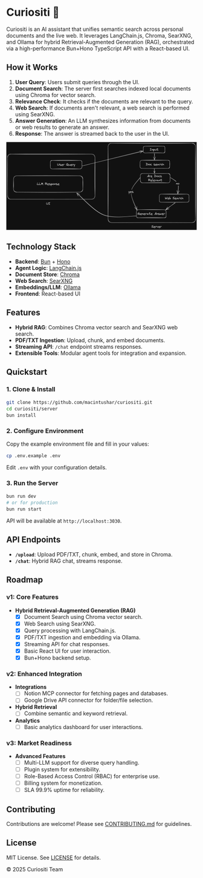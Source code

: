# Curiositi 🧠

Curiositi is an AI assistant that unifies semantic search across personal documents and the live web. It leverages LangChain.js, Chroma, SearXNG, and Ollama for hybrid Retrieval-Augmented Generation (RAG), orchestrated via a high-performance Bun+Hono TypeScript API with a React-based UI.

## How it Works

1. **User Query**: Users submit queries through the UI.
2. **Document Search**: The server first searches indexed local documents using Chroma for vector search.
3. **Relevance Check**: It checks if the documents are relevant to the query.
4. **Web Search**: If documents aren't relevant, a web search is performed using SearXNG.
5. **Answer Generation**: An LLM synthesizes information from documents or web results to generate an answer.
6. **Response**: The answer is streamed back to the user in the UI.

![Flow Image](./docs/curiositi-flow.png)

## Technology Stack

- **Backend**: [Bun](https://bun.sh/) + [Hono](https://hono.dev/)
- **Agent Logic**: [LangChain.js](https://js.langchain.com/docs/get_started/introduction)
- **Document Store**: [Chroma](https://www.trychroma.com/)
- **Web Search**: [SearXNG](https://docs.searxng.org/)
- **Embeddings/LLM**: [Ollama](https://ollama.com/)
- **Frontend**: React-based UI

## Features

- **Hybrid RAG**: Combines Chroma vector search and SearXNG web search.
- **PDF/TXT Ingestion**: Upload, chunk, and embed documents.
- **Streaming API**: `/chat` endpoint streams responses.
- **Extensible Tools**: Modular agent tools for integration and expansion.

## Quickstart

### 1. Clone & Install

```bash
git clone https://github.com/macintushar/curiositi.git
cd curiositi/server
bun install
```

### 2. Configure Environment

Copy the example environment file and fill in your values:

```bash
cp .env.example .env
```

Edit `.env` with your configuration details.

### 3. Run the Server

```bash
bun run dev
# or for production
bun run start
```

API will be available at `http://localhost:3030`.

## API Endpoints

- **`/upload`**: Upload PDF/TXT, chunk, embed, and store in Chroma.
- **`/chat`**: Hybrid RAG chat, streams response.

## Roadmap

### v1: Core Features

- **Hybrid Retrieval-Augmented Generation (RAG)**
  - [x] Document Search using Chroma vector search.
  - [x] Web Search using SearXNG.
  - [x] Query processing with LangChain.js.
  - [x] PDF/TXT ingestion and embedding via Ollama.
  - [x] Streaming API for chat responses.
  - [x] Basic React UI for user interaction.
  - [x] Bun+Hono backend setup.

### v2: Enhanced Integration

- **Integrations**
  - [ ] Notion MCP connector for fetching pages and databases.
  - [ ] Google Drive API connector for folder/file selection.
- **Hybrid Retrieval**
  - [ ] Combine semantic and keyword retrieval.
- **Analytics**
  - [ ] Basic analytics dashboard for user interactions.

### v3: Market Readiness

- **Advanced Features**
  - [ ] Multi-LLM support for diverse query handling.
  - [ ] Plugin system for extensibility.
  - [ ] Role-Based Access Control (RBAC) for enterprise use.
  - [ ] Billing system for monetization.
  - [ ] SLA 99.9% uptime for reliability.

## Contributing

Contributions are welcome! Please see [CONTRIBUTING.md](CONTRIBUTING.md) for guidelines.

## License

MIT License. See [LICENSE](LICENSE) for details.

© 2025 Curiositi Team
